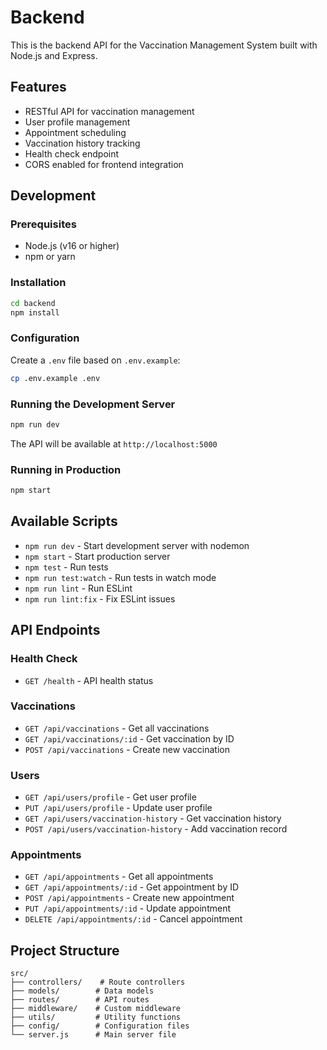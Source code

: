 # Backend

This is the backend API for the Vaccination Management System built with Node.js and Express.

## Features

- RESTful API for vaccination management
- User profile management
- Appointment scheduling
- Vaccination history tracking
- Health check endpoint
- CORS enabled for frontend integration

## Development

### Prerequisites

- Node.js (v16 or higher)
- npm or yarn

### Installation

```bash
cd backend
npm install
```

### Configuration

Create a `.env` file based on `.env.example`:

```bash
cp .env.example .env
```

### Running the Development Server

```bash
npm run dev
```

The API will be available at `http://localhost:5000`

### Running in Production

```bash
npm start
```

## Available Scripts

- `npm run dev` - Start development server with nodemon
- `npm start` - Start production server
- `npm test` - Run tests
- `npm run test:watch` - Run tests in watch mode
- `npm run lint` - Run ESLint
- `npm run lint:fix` - Fix ESLint issues

## API Endpoints

### Health Check
- `GET /health` - API health status

### Vaccinations
- `GET /api/vaccinations` - Get all vaccinations
- `GET /api/vaccinations/:id` - Get vaccination by ID
- `POST /api/vaccinations` - Create new vaccination

### Users
- `GET /api/users/profile` - Get user profile
- `PUT /api/users/profile` - Update user profile
- `GET /api/users/vaccination-history` - Get vaccination history
- `POST /api/users/vaccination-history` - Add vaccination record

### Appointments
- `GET /api/appointments` - Get all appointments
- `GET /api/appointments/:id` - Get appointment by ID
- `POST /api/appointments` - Create new appointment
- `PUT /api/appointments/:id` - Update appointment
- `DELETE /api/appointments/:id` - Cancel appointment

## Project Structure

```
src/
├── controllers/    # Route controllers
├── models/        # Data models
├── routes/        # API routes
├── middleware/    # Custom middleware
├── utils/         # Utility functions
├── config/        # Configuration files
└── server.js      # Main server file
```